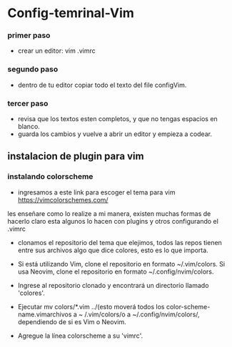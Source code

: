 # Config-temrinal-Vim
### primer paso
+ crear un editor: vim .vimrc
### segundo paso
+ dentro de tu editor copiar todo el texto del file configVim.
### tercer paso
+ revisa que los textos esten completos, y que no tengas espacios en blanco.
+ guarda los cambios y vuelve a abrir un editor y empieza a codear.

## instalacion de plugin para vim
### instalando colorscheme
+ ingresamos a este link para escoger el tema para vim
https://vimcolorschemes.com/

les enseñare como lo realize a mi manera, existen muchas formas de hacerlo
claro esta algunos lo hacen con plugins y otros configurando el .vimrc

+ clonamos el repositorio del tema que elejimos, todos las repos tienen entre
sus archivos algo que dice colores, esto es lo que importa.

+ Si está utilizando Vim, clone el repositorio en formato ~/.vim/colors. Si usa Neovim,
clone el repositorio en formato ~/.config/nvim/colors.
+ Ingrese al repositorio clonado y encontrará un directorio llamado 'colores'.
+ Ejecutar mv colors/*.vim ../(esto moverá todos los color-scheme-name.vimarchivos
a ~ /.vim/colors/o a ~/.config/nvim/colors/, dependiendo de si es Vim o Neovim.
+ Agregue la línea colorscheme <color-scheme-name>a su 'vimrc'.
